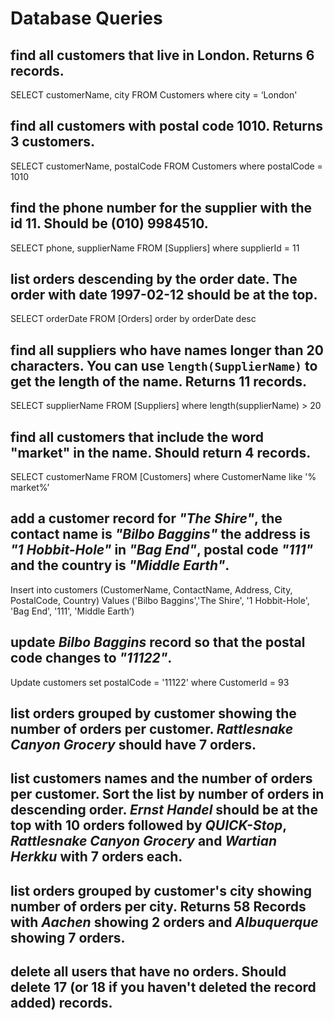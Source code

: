 # Database Queries

## find all customers that live in London. Returns 6 records.

SELECT customerName, city FROM Customers
where city = ‘London'

## find all customers with postal code 1010. Returns 3 customers.
SELECT customerName, postalCode FROM Customers
where postalCode = 1010

## find the phone number for the supplier with the id 11. Should be (010) 9984510.
SELECT phone, supplierName FROM [Suppliers]
where supplierId = 11

## list orders descending by the order date. The order with date 1997-02-12 should be at the top.
SELECT orderDate FROM [Orders]
order by orderDate desc

## find all suppliers who have names longer than 20 characters. You can use `length(SupplierName)` to get the length of the name. Returns 11 records.
SELECT supplierName FROM [Suppliers]
where length(supplierName) > 20

## find all customers that include the word "market" in the name. Should return 4 records.
SELECT customerName FROM [Customers]
 where CustomerName like '% market%’

## add a customer record for _"The Shire"_, the contact name is _"Bilbo Baggins"_ the address is _"1 Hobbit-Hole"_ in _"Bag End"_, postal code _"111"_ and the country is _"Middle Earth"_.
Insert into customers (CustomerName, ContactName, Address, City, PostalCode, Country)
Values ('Bilbo Baggins','The Shire', '1 Hobbit-Hole', 'Bag End', '111', 'Middle Earth’)

## update _Bilbo Baggins_ record so that the postal code changes to _"11122"_.
Update customers
set postalCode = '11122'
where CustomerId = 93

## list orders grouped by customer showing the number of orders per customer. _Rattlesnake Canyon Grocery_ should have 7 orders.

## list customers names and the number of orders per customer. Sort the list by number of orders in descending order. _Ernst Handel_ should be at the top with 10 orders followed by _QUICK-Stop_, _Rattlesnake Canyon Grocery_ and _Wartian Herkku_ with 7 orders each.

## list orders grouped by customer's city showing number of orders per city. Returns 58 Records with _Aachen_ showing 2 orders and _Albuquerque_ showing 7 orders.

## delete all users that have no orders. Should delete 17 (or 18 if you haven't deleted the record added) records.
